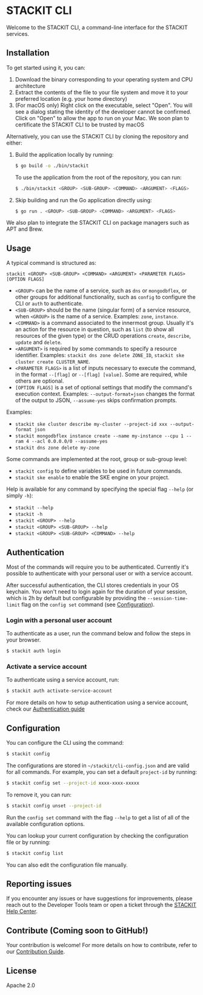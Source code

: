 # STACKIT CLI

Welcome to the STACKIT CLI, a command-line interface for the STACKIT services.

## Installation

To get started using it, you can:

1. Download the binary corresponding to your operating system and CPU architecture
2. Extract the contents of the file to your file system and move it to your preferred location (e.g. your home directory)
3. (For macOS only) Right click on the executable, select "Open". You will see a dialog stating the identity of the developer cannot be confirmed. Click on "Open" to allow the app to run on your Mac. We soon plan to certificate the STACKIT CLI to be trusted by macOS

Alternatively, you can use the STACKIT CLI by cloning the repository and either:

1. Build the application locally by running:

   ```bash
   $ go build -o ./bin/stackit
   ```

   To use the application from the root of the repository, you can run:

   ```bash
   $ ./bin/stackit <GROUP> <SUB-GROUP> <COMMAND> <ARGUMENT> <FLAGS>
   ```

2. Skip building and run the Go application directly using:

   ```bash
   $ go run . <GROUP> <SUB-GROUP> <COMMAND> <ARGUMENT> <FLAGS>
   ```

We also plan to integrate the STACKIT CLI on package managers such as APT and Brew.

## Usage

A typical command is structured as:

```
stackit <GROUP> <SUB-GROUP> <COMMAND> <ARGUMENT> <PARAMETER FLAGS> [OPTION FLAGS]
```

- `<GROUP>` can be the name of a service, such as `dns` or `mongodbflex`, or other groups for additional functionality, such as `config` to configure the CLI or `auth` to authenticate.
- `<SUB-GROUP>` should be the name (singular form) of a service resource, when `<GROUP>` is the name of a service. Examples: `zone`, `instance`.
- `<COMMAND>` is a command associated to the innermost group. Usually it's an action for the resource in question, such as `list` (to show all resources of the given type) or the CRUD operations `create`, `describe`, `update` and `delete`.
- `<ARGUMENT>` is required by some commands to specify a resource identifier. Examples: `stackit dns zone delete ZONE_ID`, `stackit ske cluster create CLUSTER_NAME`.
- `<PARAMETER FLAGS>` is a list of inputs necessary to execute the command, in the format `--[flag]` or `--[flag] [value]`. Some are required, while others are optional.
- `[OPTION FLAGS]` is a set of optional settings that modify the command's execution context. Examples: `--output-format=json` changes the format of the output to JSON, `--assume-yes` skips confirmation prompts.

Examples:

- `stackit ske cluster describe my-cluster --project-id xxx --output-format json`
- `stackit mongodbflex instance create --name my-instance --cpu 1 --ram 4 --acl 0.0.0.0/0 --assume-yes`
- `stackit dns zone delete my-zone`

Some commands are implemented at the root, group or sub-group level:

- `stackit config` to define variables to be used in future commands.
- `stackit ske enable` to enable the SKE engine on your project.

Help is available for any command by specifying the special flag `--help` (or simply `-h`):

- `stackit --help`
- `stackit -h`
- `stackit <GROUP> --help`
- `stackit <GROUP> <SUB-GROUP> --help`
- `stackit <GROUP> <SUB-GROUP> <COMMAND> --help`

## Authentication

Most of the commands will require you to be authenticated. Currently it's possible to authenticate with your personal user or with a service account.

After successful authentication, the CLI stores credentials in your OS keychain. You won't need to login again for the duration of your session, which is 2h by default but configurable by providing the `--session-time-limit` flag on the `config set` command (see [Configuration](#configuration)).

### Login with a personal user account

To authenticate as a user, run the command below and follow the steps in your browser.

```bash
$ stackit auth login
```

### Activate a service account

To authenticate using a service account, run:

```bash
$ stackit auth activate-service-account
```

For more details on how to setup authentication using a service account, check our [Authentication guide](./AUTHENTICATION.md)

## Configuration

You can configure the CLI using the command:

```bash
$ stackit config
```

The configurations are stored in `~/stackit/cli-config.json` and are valid for all commands. For example, you can set a default `project-id` by running:

```bash
$ stackit config set --project-id xxxx-xxxx-xxxxx
```

To remove it, you can run:

```bash
$ stackit config unset --project-id
```

Run the `config set` command with the flag `--help` to get a list of all of the available configuration options.

You can lookup your current configuration by checking the configuration file or by running:

```bash
$ stackit config list
```

You can also edit the configuration file manually.

## Reporting issues

If you encounter any issues or have suggestions for improvements, please reach out to the Developer Tools team or open a ticket through the [STACKIT Help Center](https://support.stackit.cloud/).

## Contribute (Coming soon to GitHub!)

Your contribution is welcome! For more details on how to contribute, refer to our [Contribution Guide](./CONTRIBUTION.md).

## License

Apache 2.0
